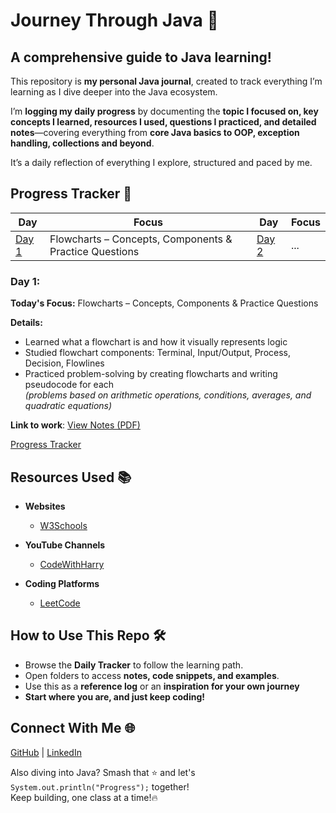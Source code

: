 <h1 align="left"> Journey Through Java 🎯 </h1>

## A comprehensive guide to Java learning!

This repository is **my personal Java journal**, created to track everything I’m learning as I dive deeper into the Java ecosystem.

I’m **logging my daily progress** by documenting the **topic I focused on, key concepts I learned, resources I used, questions I practiced, and detailed notes**—covering everything from **core Java basics to OOP, exception handling, collections and beyond**.

It’s a daily reflection of everything I explore, structured and paced by me.

<a name="pt"></a>
## Progress Tracker 📅
<div align="left">
  
| **Day** | **Focus**           | **Day** | **Focus**           |
|---------|---------------------|---------|---------------------|
| [Day 1](#day-1)       | Flowcharts – Concepts, Components & Practice Questions                 | [Day 2](#day-2)       | ...                 | 

</div>  

<a name="day-1"></a>
### Day 1: 
**Today's Focus:** Flowcharts – Concepts, Components & Practice Questions

**Details:**
- Learned what a flowchart is and how it visually represents logic  
- Studied flowchart components: Terminal, Input/Output, Process, Decision, Flowlines  
- Practiced problem-solving by creating flowcharts and writing pseudocode for each  
  *(problems based on arithmetic operations, conditions, averages, and quadratic equations)*

**Link to work**: [View Notes (PDF)](./notes/day%201.pdf)

[Progress Tracker](#pt)


## Resources Used 📚
- **Websites**  
  - [W3Schools](https://www.w3schools.com/)  

- **YouTube Channels**  
  - [CodeWithHarry](https://www.youtube.com/@CodeWithHarry)  

- **Coding Platforms**  
  - [LeetCode](https://leetcode.com/)
    
## How to Use This Repo 🛠️
- Browse the **Daily Tracker** to follow the learning path.
- Open folders to access **notes, code snippets, and examples**.
- Use this as a **reference log** or an **inspiration for your own journey**  
- **Start where you are, and just keep coding!**

## Connect With Me 🌐  
[GitHub](https://github.com/snehhhcodes) | [LinkedIn](https://www.linkedin.com/in/)  

Also diving into Java? Smash that ⭐ and let's `System.out.println("Progress");` together!  
Keep building, one class at a time!🔥
